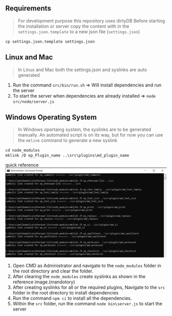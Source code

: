 ## Requirements
> For development purpose this repository uses dirtyDB
Before starting the installation or server copy the content with in the `settings.json.template` to a new json file (`settings.json`)
```
cp settings.json.template settings.json
```
## Linux and Mac
> In Linux and Mac both the settings.json and syslinks are auto generated
1. Run the command `src/bin/run.sh` => Will install dependencies and run the server
2. To start the server when dependencies are already installed => `node src/node/server.js`

## Windows Operating System
> In Windows opertaing system, the syslinks are to be generated manually. An automated script is on its way, but for now you can use the `mklink` command to generate a new syslink
```
cd node_modules
mklink /D ep_Plugin_name ..\src\plugins\md_plugin_name
```
quick reference 
![quick reference](./Syslinks.PNG)

1. Open CMD as Administrator and navigate to the `node_modules` folder in the root directory and clear the folder. 
2. After clearing the `node_modules` create syslinks as shown in the reference image.(mandotory)
3. After creating syslinks for all or the required plugins, Navigate to the `src` folder in the root directory to install dependencies
4. Run the command `npm ci` to install all the dependencies.
5. Within the `src` folder, run the command `node bin\server.js` to start the server
